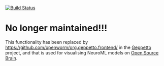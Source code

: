 [![Build Status](https://travis-ci.org/NeuroML/org.neuroml.visualiser.svg?branch=master)](https://travis-ci.org/NeuroML/org.neuroml.visualiser)



# No longer maintained!!!

This functionality has been replaced by https://github.com/openworm/org.geppetto.frontend/ in the [Geppetto](http://www.geppetto.org/) project, and that is used for visualising NeuroML models on [Open Source Brain](http://www.opensourcebrain.org/).
